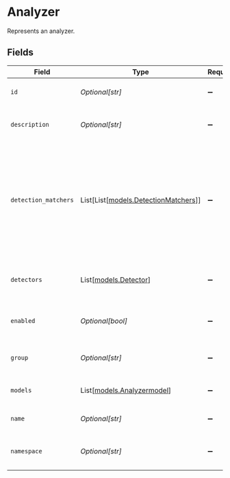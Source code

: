 # Analyzer

Represents an analyzer.


## Fields

| Field                                                                                 | Type                                                                                  | Required                                                                              | Description                                                                           | Example                                                                               |
| ------------------------------------------------------------------------------------- | ------------------------------------------------------------------------------------- | ------------------------------------------------------------------------------------- | ------------------------------------------------------------------------------------- | ------------------------------------------------------------------------------------- |
| `id`                                                                                  | *Optional[str]*                                                                       | :heavy_minus_sign:                                                                    | ID is the identifier of the object.                                                   |                                                                                       |
| `description`                                                                         | *Optional[str]*                                                                       | :heavy_minus_sign:                                                                    | The description of the analyzer.                                                      |                                                                                       |
| `detection_matchers`                                                                  | List[List[[models.DetectionMatchers](../models/detectionmatchers.md)]]                | :heavy_minus_sign:                                                                    | A list of detection matcher that will trigger the analyzer.                           | [<br/>[<br/>{<br/>"confidence": "Medium",<br/>"group": "Text",<br/>"name": "txt",<br/>"operator": "min"<br/>}<br/>]<br/>] |
| `detectors`                                                                           | List[[models.Detector](../models/detector.md)]                                        | :heavy_minus_sign:                                                                    | The detectors the analyzer can use.                                                   |                                                                                       |
| `enabled`                                                                             | *Optional[bool]*                                                                      | :heavy_minus_sign:                                                                    | Tell if the analyzer is enabled by default.                                           |                                                                                       |
| `group`                                                                               | *Optional[str]*                                                                       | :heavy_minus_sign:                                                                    | The group the analyzer belongs to.                                                    |                                                                                       |
| `models`                                                                              | List[[models.Analyzermodel](../models/analyzermodel.md)]                              | :heavy_minus_sign:                                                                    | The models used by the analyzer.                                                      |                                                                                       |
| `name`                                                                                | *Optional[str]*                                                                       | :heavy_minus_sign:                                                                    | The name of the analyzer.                                                             |                                                                                       |
| `namespace`                                                                           | *Optional[str]*                                                                       | :heavy_minus_sign:                                                                    | The namespace of the object.                                                          |                                                                                       |